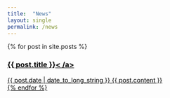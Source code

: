 ```yaml
---
title:  "News"
layout: single
permalink: /news
---
```


{% for post in site.posts %}
  <article>
    <h3><a href="{{ post.url }}" style="color: black" >{{ post.title }}< /a></h3>
    <time datetime="{{ post.date | date: "%Y-%m-%d" }}">{{ post.date | date_to_long_string }}</time>
    {{ post.content }}
  </article>
{% endfor %}

